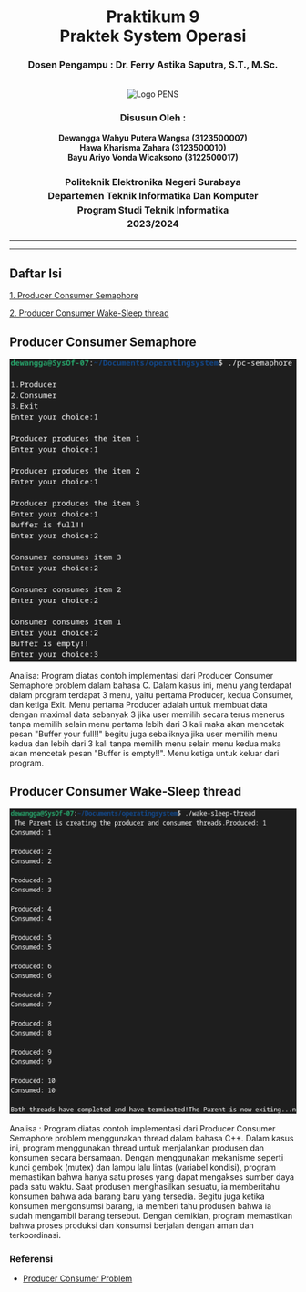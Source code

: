 <div align="center">
  <h1 class="text-align: center;font-weight: bold">Praktikum 9 <br>Praktek System Operasi</h1>
  <h3 class="text-align: center;">Dosen Pengampu : Dr. Ferry Astika Saputra, S.T., M.Sc.</h3>
</div>
<br />
<div align="center">
  <img src="https://upload.wikimedia.org/wikipedia/id/4/44/Logo_PENS.png" alt="Logo PENS">
  <h3 style="text-align: center;">Disusun Oleh : </h3>
  <p style="text-align: center;">
    <strong>Dewangga Wahyu Putera Wangsa (3123500007)</strong><br>
    <strong>Hawa Kharisma Zahara (3123500010)</strong><br>
    <strong>Bayu Ariyo Vonda Wicaksono (3122500017)</strong>
  </p>

<h3 style="text-align: center;line-height: 1.5">Politeknik Elektronika Negeri Surabaya<br>Departemen Teknik Informatika Dan Komputer<br>Program Studi Teknik Informatika<br>2023/2024</h3>
  <hr><hr>
</div>

## Daftar Isi

[1. Producer Consumer Semaphore](#producer-consumer-semaphore)

[2. Producer Consumer Wake-Sleep thread](#producer-consumer-wake-sleep-thread)

## Producer Consumer Semaphore

![App Screenshot](assets/img/semaphore.png)

Analisa: Program diatas contoh implementasi dari Producer Consumer Semaphore problem dalam bahasa C. Dalam kasus ini, menu yang terdapat dalam program terdapat 3 menu, yaitu pertama Producer, kedua Consumer, dan ketiga Exit. Menu pertama Producer adalah untuk membuat data dengan maximal data sebanyak 3 jika user memilih secara terus menerus tanpa memilih selain menu pertama lebih dari 3 kali maka akan mencetak pesan "Buffer your full!!" begitu juga sebaliknya jika user memilih menu kedua dan lebih dari 3 kali tanpa memilih menu selain menu kedua maka akan mencetak pesan "Buffer is empty!!". Menu ketiga untuk keluar dari program.

## Producer Consumer Wake-Sleep thread

![App Screenshot](assets/img/week-sleep-thread.png)

Analisa : Program diatas contoh implementasi dari Producer Consumer Semaphore problem menggunakan thread dalam bahasa C++. Dalam kasus ini, program menggunakan thread untuk menjalankan produsen dan konsumen secara bersamaan. Dengan menggunakan mekanisme seperti kunci gembok (mutex) dan lampu lalu lintas (variabel kondisi), program memastikan bahwa hanya satu proses yang dapat mengakses sumber daya pada satu waktu. Saat produsen menghasilkan sesuatu, ia memberitahu konsumen bahwa ada barang baru yang tersedia. Begitu juga ketika konsumen mengonsumsi barang, ia memberi tahu produsen bahwa ia sudah mengambil barang tersebut. Dengan demikian, program memastikan bahwa proses produksi dan konsumsi berjalan dengan aman dan terkoordinasi.

### Referensi

- [Producer Consumer Problem](https://www.geeksforgeeks.org/producer-consumer-problem-in-c/)
